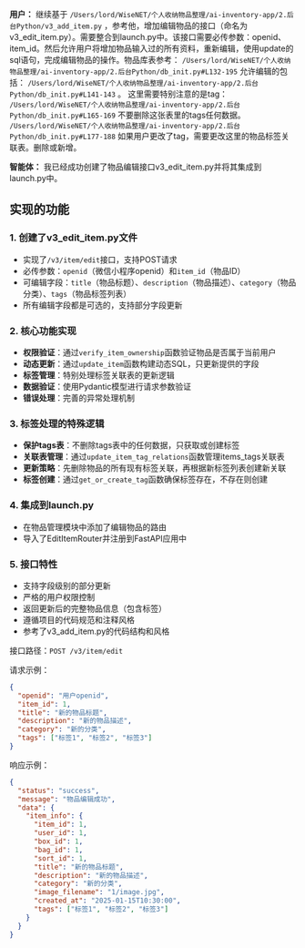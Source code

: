 **用户：** 继续基于 `/Users/lord/WiseNET/个人收纳物品整理/ai-inventory-app/2.后台Python/v3_add_item.py`  ，参考他，增加编辑物品的接口（命名为v3_edit_item.py）。需要整合到launch.py中。该接口需要必传参数：openid、item_id。然后允许用户将增加物品输入过的所有资料，重新编辑，使用update的sql语句，完成编辑物品的操作。物品库表参考： `/Users/lord/WiseNET/个人收纳物品整理/ai-inventory-app/2.后台Python/db_init.py#L132-195` 允许编辑的包括： `/Users/lord/WiseNET/个人收纳物品整理/ai-inventory-app/2.后台Python/db_init.py#L141-143` 。 这里需要特别注意的是tag： `/Users/lord/WiseNET/个人收纳物品整理/ai-inventory-app/2.后台Python/db_init.py#L165-169`  不要删除这张表里的tags任何数据。 `/Users/lord/WiseNET/个人收纳物品整理/ai-inventory-app/2.后台Python/db_init.py#L177-188` 如果用户更改了tag，需要更改这里的物品标签关联表。删除或新增。

**智能体：** 我已经成功创建了物品编辑接口v3_edit_item.py并将其集成到launch.py中。

## 实现的功能

### 1. 创建了v3_edit_item.py文件
- 实现了`/v3/item/edit`接口，支持POST请求
- 必传参数：`openid`（微信小程序openid）和`item_id`（物品ID）
- 可编辑字段：`title`（物品标题）、`description`（物品描述）、`category`（物品分类）、`tags`（物品标签列表）
- 所有编辑字段都是可选的，支持部分字段更新

### 2. 核心功能实现
- **权限验证**：通过`verify_item_ownership`函数验证物品是否属于当前用户
- **动态更新**：通过`update_item`函数构建动态SQL，只更新提供的字段
- **标签管理**：特别处理标签关联表的更新逻辑
- **数据验证**：使用Pydantic模型进行请求参数验证
- **错误处理**：完善的异常处理机制

### 3. 标签处理的特殊逻辑
- **保护tags表**：不删除tags表中的任何数据，只获取或创建标签
- **关联表管理**：通过`update_item_tag_relations`函数管理items_tags关联表
- **更新策略**：先删除物品的所有现有标签关联，再根据新标签列表创建新关联
- **标签创建**：通过`get_or_create_tag`函数确保标签存在，不存在则创建

### 4. 集成到launch.py
- 在物品管理模块中添加了编辑物品的路由
- 导入了EditItemRouter并注册到FastAPI应用中

### 5. 接口特性
- 支持字段级别的部分更新
- 严格的用户权限控制
- 返回更新后的完整物品信息（包含标签）
- 遵循项目的代码规范和注释风格
- 参考了v3_add_item.py的代码结构和风格

接口路径：`POST /v3/item/edit`

请求示例：
```json
{
  "openid": "用户openid",
  "item_id": 1,
  "title": "新的物品标题",
  "description": "新的物品描述",
  "category": "新的分类",
  "tags": ["标签1", "标签2", "标签3"]
}
```

响应示例：
```json
{
  "status": "success",
  "message": "物品编辑成功",
  "data": {
    "item_info": {
      "item_id": 1,
      "user_id": 1,
      "box_id": 1,
      "bag_id": 1,
      "sort_id": 1,
      "title": "新的物品标题",
      "description": "新的物品描述",
      "category": "新的分类",
      "image_filename": "1/image.jpg",
      "created_at": "2025-01-15T10:30:00",
      "tags": ["标签1", "标签2", "标签3"]
    }
  }
}
```